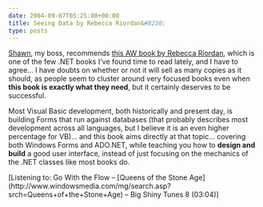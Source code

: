 ```yaml
---
date: 2004-09-07T05:25:00+00:00
title: Seeing Data by Rebecca Riordan&#8230;
type: posts
---
```

[Shawn](http://weblogs.asp.net/shawnmor/archive/2004/09/06/226224.aspx), my boss, recommends [this AW book by Rebecca Riordan](http://www.amazon.com/exec/obidos/ASIN/0321205618/duncanmackenz-20?creative=125581&#038;camp=2321&#038;link_code=as1), which is one of the few .NET books I've found time to read lately, and I have to agree... I have doubts on whether or not it will sell as many copies as it should, as people seem to cluster around very focused books even when **this book is exactly what they need**, but it certainly deserves to be successful.

Most Visual Basic development, both historically and present day, is building Forms that run against databases (that probably describes most development across all languages, but I believe it is an even higher percentage for VB)... and this book aims directly at that topic... covering both Windows Forms and ADO.NET, while teaching you how to **design and build** a good user interface, instead of just focusing on the mechanics of the .NET classes like most books do.

<div class="media">
  [Listening to: Go With the Flow &#8211; [Queens of the Stone Age](http://www.windowsmedia.com/mg/search.asp?srch=Queens+of+the+Stone+Age) &#8211; Big Shiny Tunes 8 (03:04)]
</div>
